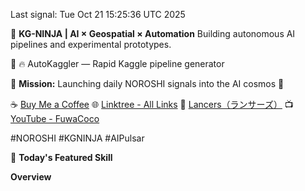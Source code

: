 Last signal: Tue Oct 21 15:25:36 UTC 2025

🚀 **KG-NINJA | AI × Geospatial × Automation**
Building autonomous AI pipelines and experimental prototypes.

📝 🔥 AutoKaggler — Rapid Kaggle pipeline generator

🌌 **Mission:** Launching daily NOROSHI signals into the AI cosmos 🌌

☕ [Buy Me a Coffee](https://www.buymeacoffee.com/kgninja)
🌐 [Linktree - All Links](https://linktr.ee/kgkk)
💼 [Lancers（ランサーズ）](https://www.lancers.jp/profile/KGKGKG)
📺 [YouTube - FuwaCoco](https://www.youtube.com/@FuwaCoco)

#NOROSHI #KGNINJA #AIPulsar

🎯 **Today's Featured Skill**

**Overview**  

